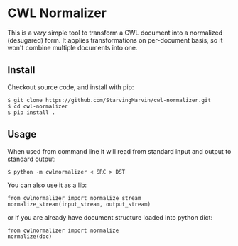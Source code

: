 # CWL Normalizer

This is a *very* simple tool to transform a CWL document into a normalized (desugared) form.
It applies transformations on per-document basis, so it won't combine multiple documents into one.

## Install

Checkout source code, and install with pip:

    $ git clone https://github.com/StarvingMarvin/cwl-normalizer.git
    $ cd cwl-normalizer
    $ pip install .

## Usage
    
When used from command line it will read from standard input and output to standard output:

    $ python -m cwlnormalizer < SRC > DST

You can also use it as a lib:

    from cwlnormalizer import normalize_stream
    normalize_stream(input_stream, output_stream)
   
or if you are already have document structure loaded into python dict:

    from cwlnormalizer import normalize
    normalize(doc)
